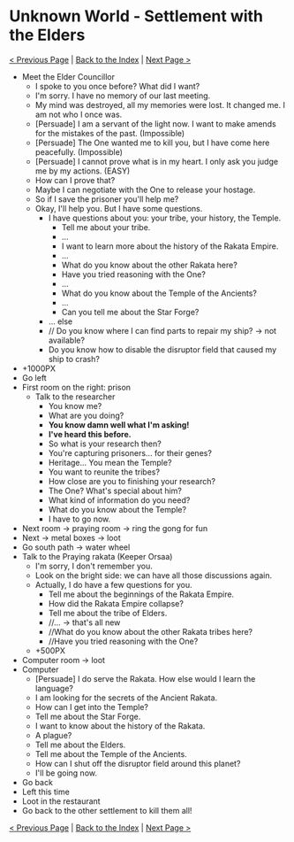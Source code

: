 # Unknown World - Settlement with the Elders

[< Previous Page](091_UnknownWorld.md)
| [Back to the Index](./000_Index.md)
| [Next Page >](./093_UnknownWorld.md)


- Meet the Elder Councillor
    - I spoke to you once before? What did I want?
    - I'm sorry. I have no memory of our last meeting.
    - My mind was destroyed, all my memories were lost. It changed me. I am not who I once was.
    - [Persuade] I am a servant of the light now. I want to make amends for the mistakes of the past. (Impossible)
    - [Persuade] The One wanted me to kill you, but I have come here peacefully. (Impossible)
    - [Persuade] I cannot prove what is in my heart. I only ask you judge me by my actions. (EASY)
    - How can I prove that?
    - Maybe I can negotiate with the One to release your hostage.	
    - So if I save the prisoner you'll help me?
    - Okay, I'll help you. But I have some questions.
        - I have questions about you: your tribe, your history, the Temple.
            - Tell me about your tribe.
            - ...
            - I want to learn more about the history of the Rakata Empire.
            - ...
            - What do you know about the other Rakata here?
            - Have you tried reasoning with the One?
            - ...
            - What do you know about the Temple of the Ancients?
            - ...
            - Can you tell me about the Star Forge?
        - ... else
        - // Do you know where I can find parts to repair my ship? -> not available?
        - Do you know how to disable the disruptor field that caused my ship to crash?
- +1000PX
- Go left
- First room on the right: prison
    - Talk to the researcher
        - You know me?
        - What are you doing?
        - **You know damn well what I'm asking!**
        - **I've heard this before.**
        - So what is your research then?
        - You're capturing prisoners... for their genes?
        - Heritage... You mean the Temple?
        - You want to reunite the tribes?
        - How close are you to finishing your research?
        - The One? What's special about him?
        - What kind of information do you need?
        - What do you know about the Temple?
        - I have to go now.
- Next room -> praying room -> ring the gong for fun
- Next -> metal boxes -> loot
- Go south path -> water wheel
- Talk to the Praying rakata (Keeper Orsaa)
    - I'm sorry, I don't remember you.
    - Look on the bright side: we can have all those discussions again.
    - Actually, I do have a few questions for you.
        - Tell me about the beginnings of the Rakata Empire.
        - How did the Rakata Empire collapse?
        - Tell me about the tribe of Elders.
        - //... -> that's all new
        - //What do you know about the other Rakata tribes here?
        - //Have you tried reasoning with the One?
    - +500PX
- Computer room -> loot
- Computer
    - [Persuade] I do serve the Rakata. How else would I learn the language?
    - I am looking for the secrets of the Ancient Rakata.
    - How can I get into the Temple?
    - Tell me about the Star Forge.
    - I want to know about the history of the Rakata.
    - A plague?
    - Tell me about the Elders.
    - Tell me about the Temple of the Ancients.
    - How can I shut off the disruptor field around this planet?
    - I'll be going now.
- Go back
- Left this time
- Loot in the restaurant
- Go back to the other settlement to kill them all!

[< Previous Page](091_UnknownWorld.md)
| [Back to the Index](./000_Index.md)
| [Next Page >](./093_UnknownWorld.md)

